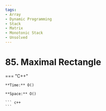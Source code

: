 ```yaml
---
tags:
- Array
- Dynamic Programming
- Stack
- Matrix
- Monotonic Stack
- Unsolved
---
```



# 85. Maximal Rectangle

=== "C++"

    **Time:** O()

    **Space:** O()

    ``` c++
    ```
